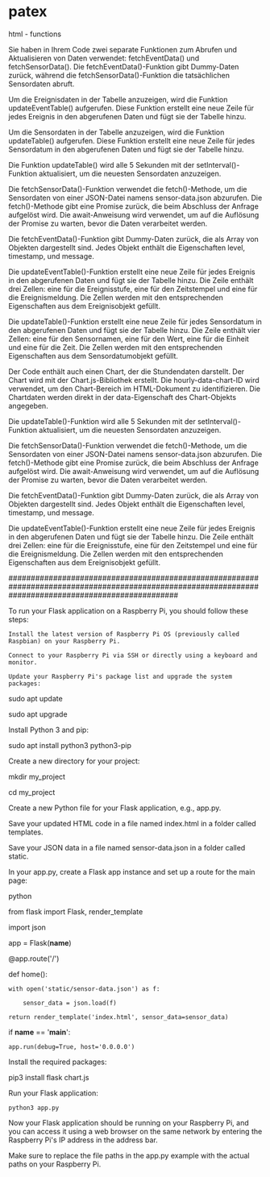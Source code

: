 # patex

html - functions

Sie haben in Ihrem Code zwei separate Funktionen zum Abrufen und Aktualisieren von Daten verwendet: fetchEventData() und fetchSensorData(). Die fetchEventData()-Funktion gibt Dummy-Daten zurück, während die fetchSensorData()-Funktion die tatsächlichen Sensordaten abruft.

Um die Ereignisdaten in der Tabelle anzuzeigen, wird die Funktion updateEventTable() aufgerufen. Diese Funktion erstellt eine neue Zeile für jedes Ereignis in den abgerufenen Daten und fügt sie der Tabelle hinzu.

Um die Sensordaten in der Tabelle anzuzeigen, wird die Funktion updateTable() aufgerufen. Diese Funktion erstellt eine neue Zeile für jedes Sensordatum in den abgerufenen Daten und fügt sie der Tabelle hinzu.

Die Funktion updateTable() wird alle 5 Sekunden mit der setInterval()-Funktion aktualisiert, um die neuesten Sensordaten anzuzeigen.

Die fetchSensorData()-Funktion verwendet die fetch()-Methode, um die Sensordaten von einer JSON-Datei namens sensor-data.json abzurufen. Die fetch()-Methode gibt eine Promise zurück, die beim Abschluss der Anfrage aufgelöst wird. Die await-Anweisung wird verwendet, um auf die Auflösung der Promise zu warten, bevor die Daten verarbeitet werden.

Die fetchEventData()-Funktion gibt Dummy-Daten zurück, die als Array von Objekten dargestellt sind. Jedes Objekt enthält die Eigenschaften level, timestamp, und message.

Die updateEventTable()-Funktion erstellt eine neue Zeile für jedes Ereignis in den abgerufenen Daten und fügt sie der Tabelle hinzu. Die Zeile enthält drei Zellen: eine für die Ereignisstufe, eine für den Zeitstempel und eine für die Ereignismeldung. Die Zellen werden mit den entsprechenden Eigenschaften aus dem Ereignisobjekt gefüllt.

Die updateTable()-Funktion erstellt eine neue Zeile für jedes Sensordatum in den abgerufenen Daten und fügt sie der Tabelle hinzu. Die Zeile enthält vier Zellen: eine für den Sensornamen, eine für den Wert, eine für die Einheit und eine für die Zeit. Die Zellen werden mit den entsprechenden Eigenschaften aus dem Sensordatumobjekt gefüllt.

Der Code enthält auch einen Chart, der die Stundendaten darstellt. Der Chart wird mit der Chart.js-Bibliothek erstellt. Die hourly-data-chart-ID wird verwendet, um den Chart-Bereich im HTML-Dokument zu identifizieren. Die Chartdaten werden direkt in der data-Eigenschaft des Chart-Objekts angegeben.

Die updateTable()-Funktion wird alle 5 Sekunden mit der setInterval()-Funktion aktualisiert, um die neuesten Sensordaten anzuzeigen.

Die fetchSensorData()-Funktion verwendet die fetch()-Methode, um die Sensordaten von einer JSON-Datei namens sensor-data.json abzurufen. Die fetch()-Methode gibt eine Promise zurück, die beim Abschluss der Anfrage aufgelöst wird. Die await-Anweisung wird verwendet, um auf die Auflösung der Promise zu warten, bevor die Daten verarbeitet werden.

Die fetchEventData()-Funktion gibt Dummy-Daten zurück, die als Array von Objekten dargestellt sind. Jedes Objekt enthält die Eigenschaften level, timestamp, und message.

Die updateEventTable()-Funktion erstellt eine neue Zeile für jedes Ereignis in den abgerufenen Daten und fügt sie der Tabelle hinzu. Die Zeile enthält drei Zellen: eine für die Ereignisstufe, eine für den Zeitstempel und eine für die Ereignismeldung. Die Zellen werden mit den entsprechenden Eigenschaften aus dem Ereignisobjekt gefüllt.




######################################################################################################################################################

To run your Flask application on a Raspberry Pi, you should follow these steps:

    Install the latest version of Raspberry Pi OS (previously called Raspbian) on your Raspberry Pi.

    Connect to your Raspberry Pi via SSH or directly using a keyboard and monitor.

    Update your Raspberry Pi's package list and upgrade the system packages:

sudo apt update

sudo apt upgrade

Install Python 3 and pip:

sudo apt install python3 python3-pip

Create a new directory for your project:

mkdir my_project

cd my_project

Create a new Python file for your Flask application, e.g., app.py.

Save your updated HTML code in a file named index.html in a folder called templates.

Save your JSON data in a file named sensor-data.json in a folder called static.

In your app.py, create a Flask app instance and set up a route for the main page:

python

from flask import Flask, render_template

import json


app = Flask(__name__)


@app.route('/')

def home():

    with open('static/sensor-data.json') as f:

        sensor_data = json.load(f)

    return render_template('index.html', sensor_data=sensor_data)


if __name__ == '__main__':

    app.run(debug=True, host='0.0.0.0')

Install the required packages:

pip3 install flask chart.js

Run your Flask application:

    python3 app.py

Now your Flask application should be running on your Raspberry Pi, and you can access it using a web browser on the same network by entering the Raspberry Pi's IP address in the address bar.

Make sure to replace the file paths in the app.py example with the actual paths on your Raspberry Pi.
